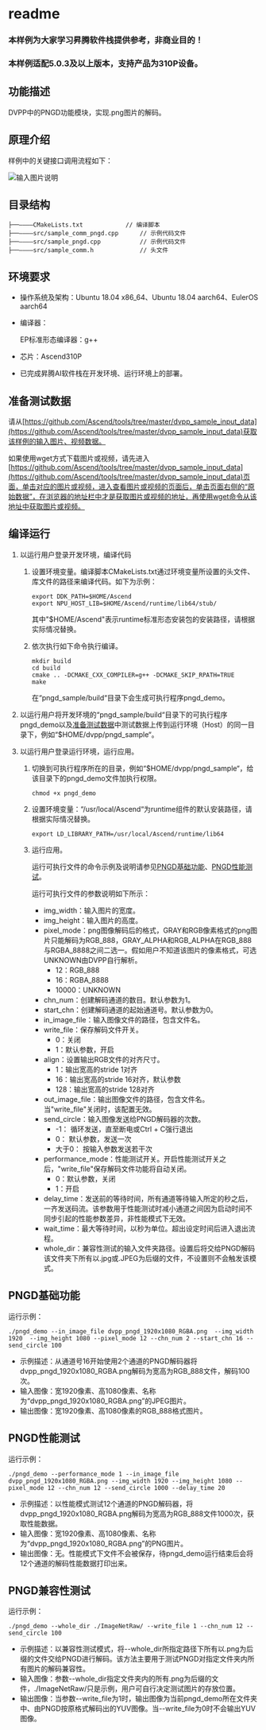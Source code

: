# readme<a name="ZH-CN_TOPIC_0000001072769993"></a>

### 本样例为大家学习昇腾软件栈提供参考，非商业目的！
### 本样例适配5.0.3及以上版本，支持产品为310P设备。


## 功能描述<a name="section09679311389"></a>

DVPP中的PNGD功能模块，实现.png图片的解码。

## 原理介绍<a name="section19985135703818"></a>

样例中的关键接口调用流程如下：

![输入图片说明](pngd.png)

## 目录结构<a name="section86232112399"></a>

```
├──————CMakeLists.txt            // 编译脚本
├──————src/sample_comm_pngd.cpp      // 示例代码文件
├──————src/sample_pngd.cpp           // 示例代码文件
├──————src/sample_comm.h             // 头文件
```

## 环境要求<a name="section10528164623911"></a>

- 操作系统及架构：Ubuntu 18.04 x86\_64、Ubuntu 18.04 aarch64、EulerOS aarch64

- 编译器：

    EP标准形态编译器：g++

- 芯片：Ascend310P

- 已完成昇腾AI软件栈在开发环境、运行环境上的部署。

## 准备测试数据<a name="section13765133092318"></a>

请从[https://github.com/Ascend/tools/tree/master/dvpp_sample_input_data](https://github.com/Ascend/tools/tree/master/dvpp_sample_input_data)获取该样例的输入图片、视频数据。

如果使用wget方式下载图片或视频，请先进入[https://github.com/Ascend/tools/tree/master/dvpp_sample_input_data](https://github.com/Ascend/tools/tree/master/dvpp_sample_input_data)页面，单击对应的图片或视频，进入查看图片或视频的页面后，单击页面右侧的“原始数据”，在浏览器的地址栏中才是获取图片或视频的地址，再使用wget命令从该地址中获取图片或视频。

## 编译运行<a name="section3789175815018"></a>

1. 以运行用户登录开发环境，编译代码

   1. 设置环境变量。编译脚本CMakeLists.txt通过环境变量所设置的头文件、库文件的路径来编译代码。如下为示例：

      ```
      export DDK_PATH=$HOME/Ascend
      export NPU_HOST_LIB=$HOME/Ascend/runtime/lib64/stub/
      ```

      其中"$HOME/Ascend"表示runtime标准形态安装包的安装路径，请根据实际情况替换。

   2. 依次执行如下命令执行编译。

      ```
      mkdir build
      cd build
      cmake .. -DCMAKE_CXX_COMPILER=g++ -DCMAKE_SKIP_RPATH=TRUE
      make
      ```

      在“pngd_sample/build“目录下会生成可执行程序pngd\_demo。


2. 以运行用户将开发环境的“pngd_sample/build“目录下的可执行程序pngd\_demo以及[准备测试数据](#section13765133092318)中测试数据上传到运行环境（Host）的同一目录下，例如“$HOME/dvpp/pngd\_sample“。

3. 以运行用户登录运行环境，运行应用。

   1. 切换到可执行程序所在的目录，例如“$HOME/dvpp/pngd\_sample“，给该目录下的pngd\_demo文件加执行权限。

      ```
      chmod +x pngd_demo
      ```

   2. 设置环境变量：“/usr/local/Ascend“为runtime组件的默认安装路径，请根据实际情况替换。

      ```
      export LD_LIBRARY_PATH=/usr/local/Ascend/runtime/lib64
      ```

   3. <a name="li163081446763"></a>运行应用。

      运行可执行文件的命令示例及说明请参见[PNGD基础功能](#section16675547162815)、[PNGD性能测试](#section17726337299)。

      运行可执行文件的参数说明如下所示：

      - img\_width：输入图片的宽度。
      - img\_height：输入图片的高度。
      - pixel\_mode：png图像解码后的格式，GRAY和RGB像素格式的png图片只能解码为RGB_888，GRAY_ALPHA和RGB_ALPHA在RGB_888与RGBA_8888之间二选一。假如用户不知道该图片的像素格式，可选UNKNOWN由DVPP自行解析。
        - 12：RGB_888
        - 16：RGBA_8888
        - 10000：UNKNOWN
      - chn\_num：创建解码通道的数目。默认参数为1。
      - start\_chn：创建解码通道的起始通道号。默认参数为0。
      - in\_image\_file：输入图像文件的路径，包含文件名。
      - write\_file：保存解码文件开关。
        - 0：关闭
        - 1：默认参数，开启
      - align：设置输出RGB文件的对齐尺寸。
        - 1：输出宽高的stride 1对齐
        - 16：输出宽高的stride 16对齐，默认参数
        - 128：输出宽高的stride 128对齐
      - out\_image\_file：输出图像文件的路径，包含文件名。当"write\_file"关闭时，该配置无效。
      - send\_circle：输入图像发送给PNGD解码器的次数。
        - -1：  循环发送，直至断电或Ctrl + C强行退出
        - 0：  默认参数，发送一次
        - 大于0： 按输入参数发送若干次
      - performance\_mode：性能测试开关。开启性能测试开关之后，"write\_file"保存解码文件功能将自动关闭。
        - 0：默认参数，关闭
        - 1：开启
      - delay\_time：发送前的等待时间，所有通道等待输入所定的秒之后，一齐发送码流。该参数用于性能测试时减小通道之间因为启动时间不同步引起的性能参数差异，非性能模式下无效。
      - wait\_time：最大等待时间，以秒为单位。超出设定时间后进入退出流程。
      - whole_dir：兼容性测试的输入文件夹路径。设置后将交给PNGD解码该文件夹下所有以.jpg或.JPEG为后缀的文件，不设置则不会触发该模式。



## PNGD基础功能<a name="section16675547162815"></a>

运行示例：

```
./pngd_demo --in_image_file dvpp_pngd_1920x1080_RGBA.png  --img_width 1920  --img_height 1080 --pixel_mode 12 --chn_num 2 --start_chn 16 --send_circle 100 
```

-   示例描述：从通道号16开始使用2个通道的PNGD解码器将dvpp_pngd_1920x1080_RGBA.png解码为宽高为RGB_888文件，解码100次。
-   输入图像：宽1920像素、高1080像素、名称为“dvpp_pngd_1920x1080_RGBA.png”的JPEG图片。
-   输出图像：宽1920像素、高1080像素的RGB_888格式图片。

## PNGD性能测试<a name="section17726337299"></a>

运行示例：

```
./pngd_demo --performance_mode 1 --in_image_file dvpp_pngd_1920x1080_RGBA.png --img_width 1920 --img_height 1080 --pixel_mode 12 --chn_num 12 --send_circle 1000 --delay_time 20
```

-   示例描述：以性能模式测试12个通道的PNGD解码器，将dvpp_pngd_1920x1080_RGBA.png解码为宽高为RGB_888文件1000次，获取性能数据。
-   输入图像：宽1920像素、高1080像素、名称为“dvpp_pngd_1920x1080_RGBA.png”的PNG图片。
-   输出图像：无。性能模式下文件不会被保存，待pngd_demo运行结束后会将12个通道的解码性能数据打印出来。

## PNGD兼容性测试<a name="section17726337299"></a>

运行示例：

```
./pngd_demo --whole_dir ./ImageNetRaw/ --write_file 1 --chn_num 12 --send_circle 100
```

-   示例描述：以兼容性测试模式，将--whole_dir所指定路径下所有以.png为后缀的文件交给PNGD进行解码。该方法主要用于测试PNGD对指定文件夹内所有图片的解码兼容性。
-   输入图像：参数--whole_dir指定文件夹内的所有.png为后缀的文件，./ImageNetRaw/只是示例，用户可自行决定测试图片的存放位置。
-   输出图像：当参数--write_file为1时，输出图像为当前pngd_demo所在文件夹中、由PNGD按原格式解码出的YUV图像。当--write_file为0时不会输出YUV图像。
